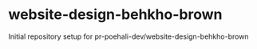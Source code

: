 # website-design-behkho-brown

Initial repository setup for pr-poehali-dev/website-design-behkho-brown